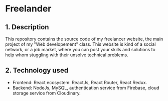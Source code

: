 # Freelander
## 1. Description
This repository contains the source code of my freelancer website, the main project of my "Web developement" class. This website is kind of a social network, or a job market, where you can post your skills and solutions to help whom stuggling with their unsolve technical problems.
## 2. Technology used
- Frontend: React ecosystem: ReactJs, React Router, React Redux.
- Backend: NodeJs, MySQL, authentication service from Firebase, cloud storage service from Cloudinary.
